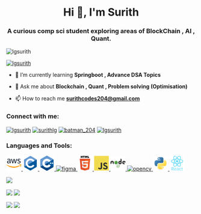 <h1 align="center">Hi 👋, I'm Surith</h1>
<h3 align="center">A curious comp sci student exploring areas of BlockChain , AI , Quant.</h3>

<p align="left"> <img src="https://komarev.com/ghpvc/?username=lgsurith&label=Profile%20views&color=0e75b6&style=flat" alt="lgsurith" /> </p>

<p align="left"> <a href="https://github.com/ryo-ma/github-profile-trophy"><img src="https://github-profile-trophy.vercel.app/?username=lgsurith&theme=radical" alt="lgsurith" /></a> </p>

- 🌱 I’m currently learning **Springboot , Advance DSA Topics**

- 💬 Ask me about **Blockchain , Quant , Problem solving (Optimisation)**

- 📫 How to reach me **surithcodes204@gmail.com**

<h3 align="left">Connect with me:</h3>
<p align="left">
<a href="https://twitter.com/lgsurith" target="blank"><img align="center" src="https://raw.githubusercontent.com/rahuldkjain/github-profile-readme-generator/master/src/images/icons/Social/twitter.svg" alt="lgsurith" height="30" width="40" /></a>
<a href="https://linkedin.com/in/surithlg" target="blank"><img align="center" src="https://raw.githubusercontent.com/rahuldkjain/github-profile-readme-generator/master/src/images/icons/Social/linked-in-alt.svg" alt="surithlg" height="30" width="40" /></a>
<a href="https://codeforces.com/profile/batman_204" target="blank"><img align="center" src="https://raw.githubusercontent.com/rahuldkjain/github-profile-readme-generator/master/src/images/icons/Social/codeforces.svg" alt="batman_204" height="30" width="40" /></a>
<a href="https://www.leetcode.com/lgsurith" target="blank"><img align="center" src="https://raw.githubusercontent.com/rahuldkjain/github-profile-readme-generator/master/src/images/icons/Social/leet-code.svg" alt="lgsurith" height="30" width="40" /></a>
</p>

<h3 align="left">Languages and Tools:</h3>
<p align="left"> <a href="https://aws.amazon.com" target="_blank" rel="noreferrer"> <img src="https://raw.githubusercontent.com/devicons/devicon/master/icons/amazonwebservices/amazonwebservices-original-wordmark.svg" alt="aws" width="40" height="40"/> </a> <a href="https://www.cprogramming.com/" target="_blank" rel="noreferrer"> <img src="https://raw.githubusercontent.com/devicons/devicon/master/icons/c/c-original.svg" alt="c" width="40" height="40"/> </a> <a href="https://www.w3schools.com/cpp/" target="_blank" rel="noreferrer"> <img src="https://raw.githubusercontent.com/devicons/devicon/master/icons/cplusplus/cplusplus-original.svg" alt="cplusplus" width="40" height="40"/> </a> <a href="https://www.figma.com/" target="_blank" rel="noreferrer"> <img src="https://www.vectorlogo.zone/logos/figma/figma-icon.svg" alt="figma" width="40" height="40"/> </a> <a href="https://www.w3.org/html/" target="_blank" rel="noreferrer"> <img src="https://raw.githubusercontent.com/devicons/devicon/master/icons/html5/html5-original-wordmark.svg" alt="html5" width="40" height="40"/> </a> <a href="https://developer.mozilla.org/en-US/docs/Web/JavaScript" target="_blank" rel="noreferrer"> <img src="https://raw.githubusercontent.com/devicons/devicon/master/icons/javascript/javascript-original.svg" alt="javascript" width="40" height="40"/> </a> <a href="https://nodejs.org" target="_blank" rel="noreferrer"> <img src="https://raw.githubusercontent.com/devicons/devicon/master/icons/nodejs/nodejs-original-wordmark.svg" alt="nodejs" width="40" height="40"/> </a> <a href="https://opencv.org/" target="_blank" rel="noreferrer"> <img src="https://www.vectorlogo.zone/logos/opencv/opencv-icon.svg" alt="opencv" width="40" height="40"/> </a> <a href="https://www.python.org" target="_blank" rel="noreferrer"> <img src="https://raw.githubusercontent.com/devicons/devicon/master/icons/python/python-original.svg" alt="python" width="40" height="40"/> </a> <a href="https://reactjs.org/" target="_blank" rel="noreferrer"> <img src="https://raw.githubusercontent.com/devicons/devicon/master/icons/react/react-original-wordmark.svg" alt="react" width="40" height="40"/> </a> </p>

![](http://github-profile-summary-cards.vercel.app/api/cards/profile-details?username=lgsurith&theme=chartreuse_dark)

![](http://github-profile-summary-cards.vercel.app/api/cards/repos-per-language?username=lgsurith&theme=chartreuse_dark)
![](http://github-profile-summary-cards.vercel.app/api/cards/most-commit-language?username=lgsurith&theme=chartreuse_dark)

![](http://github-profile-summary-cards.vercel.app/api/cards/stats?username=lgsurith&theme=chartreuse_dark)
![](http://github-profile-summary-cards.vercel.app/api/cards/productive-time?username=lgsurith&theme=chartreuse_dark&utcOffset=8)
